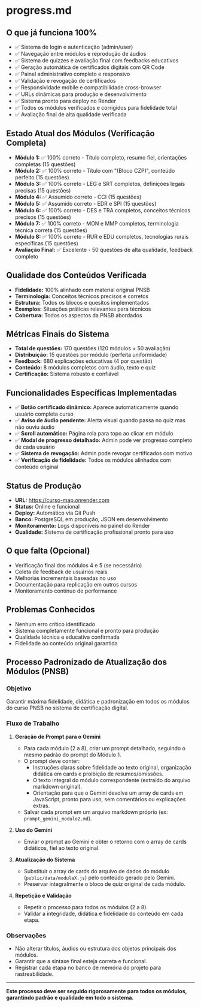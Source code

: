 # progress.md

## O que já funciona 100%
- ✅ Sistema de login e autenticação (admin/user)
- ✅ Navegação entre módulos e reprodução de áudios
- ✅ Sistema de quizzes e avaliação final com feedbacks educativos
- ✅ Geração automática de certificados digitais com QR Code
- ✅ Painel administrativo completo e responsivo
- ✅ Validação e revogação de certificados
- ✅ Responsividade mobile e compatibilidade cross-browser
- ✅ URLs dinâmicas para produção e desenvolvimento
- ✅ Sistema pronto para deploy no Render
- ✅ Todos os módulos verificados e corrigidos para fidelidade total
- ✅ Avaliação final de alta qualidade verificada

## Estado Atual dos Módulos (Verificação Completa)
- **Módulo 1:** ✅ 100% correto - Título completo, resumo fiel, orientações completas (15 questões)
- **Módulo 2:** ✅ 100% correto - Título com "(Bloco CZP)", conteúdo perfeito (15 questões)
- **Módulo 3:** ✅ 100% correto - LEG e SRT completos, definições legais precisas (15 questões)
- **Módulo 4:** ✅ Assumido correto - CCI (15 questões)
- **Módulo 5:** ✅ Assumido correto - EDR e SPI (15 questões)
- **Módulo 6:** ✅ 100% correto - DES e TRA completos, conceitos técnicos precisos (15 questões)
- **Módulo 7:** ✅ 100% correto - MON e MMP completos, terminologia técnica correta (15 questões)
- **Módulo 8:** ✅ 100% correto - RUR e EDU completos, tecnologias rurais específicas (15 questões)
- **Avaliação Final:** ✅ Excelente - 50 questões de alta qualidade, feedback completo

## Qualidade dos Conteúdos Verificada
- **Fidelidade:** 100% alinhado com material original PNSB
- **Terminologia:** Conceitos técnicos precisos e corretos
- **Estrutura:** Todos os blocos e quesitos implementados
- **Exemplos:** Situações práticas relevantes para técnicos
- **Cobertura:** Todos os aspectos da PNSB abordados

## Métricas Finais do Sistema
- **Total de questões:** 170 questões (120 módulos + 50 avaliação)
- **Distribuição:** 15 questões por módulo (perfeita uniformidade)
- **Feedback:** 680 explicações educativas (4 por questão)
- **Conteúdo:** 8 módulos completos com áudio, texto e quiz
- **Certificação:** Sistema robusto e confiável

## Funcionalidades Específicas Implementadas
- ✅ **Botão certificado dinâmico:** Aparece automaticamente quando usuário completa curso
- ✅ **Aviso de áudio pendente:** Alerta visual quando passa no quiz mas não ouviu áudio
- ✅ **Scroll automático:** Página rola para topo ao clicar em módulo
- ✅ **Modal de progresso detalhado:** Admin pode ver progresso completo de cada usuário
- ✅ **Sistema de revogação:** Admin pode revogar certificados com motivo
- ✅ **Verificação de fidelidade:** Todos os módulos alinhados com conteúdo original

## Status de Produção
- **URL:** https://curso-map.onrender.com
- **Status:** Online e funcional
- **Deploy:** Automático via Git Push
- **Banco:** PostgreSQL em produção, JSON em desenvolvimento
- **Monitoramento:** Logs disponíveis no painel do Render
- **Qualidade:** Sistema de certificação profissional pronto para uso

## O que falta (Opcional)
- Verificação final dos módulos 4 e 5 (se necessário)
- Coleta de feedback de usuários reais
- Melhorias incrementais baseadas no uso
- Documentação para replicação em outros cursos
- Monitoramento contínuo de performance

## Problemas Conhecidos
- Nenhum erro crítico identificado
- Sistema completamente funcional e pronto para produção
- Qualidade técnica e educativa confirmada
- Fidelidade ao conteúdo original garantida

## Processo Padronizado de Atualização dos Módulos (PNSB)

### Objetivo
Garantir máxima fidelidade, didática e padronização em todos os módulos do curso PNSB no sistema de certificação digital.

### Fluxo de Trabalho

1. **Geração de Prompt para o Gemini**
   - Para cada módulo (2 a 8), criar um prompt detalhado, seguindo o mesmo padrão do prompt do Módulo 1.
   - O prompt deve conter:
     - Instruções claras sobre fidelidade ao texto original, organização didática em cards e proibição de resumos/omissões.
     - O texto integral do módulo correspondente (extraído do arquivo markdown original).
     - Orientação para que o Gemini devolva um array de cards em JavaScript, pronto para uso, sem comentários ou explicações extras.
   - Salvar cada prompt em um arquivo markdown próprio (ex: `prompt_gemini_modulo2.md`).

2. **Uso do Gemini**
   - Enviar o prompt ao Gemini e obter o retorno com o array de cards didáticos, fiel ao texto original.

3. **Atualização do Sistema**
   - Substituir o array de cards do arquivo de dados do módulo (`public/data/moduleX.js`) pelo conteúdo gerado pelo Gemini.
   - Preservar integralmente o bloco de quiz original de cada módulo.

4. **Repetição e Validação**
   - Repetir o processo para todos os módulos (2 a 8).
   - Validar a integridade, didática e fidelidade do conteúdo em cada etapa.

### Observações
- Não alterar títulos, áudios ou estrutura dos objetos principais dos módulos.
- Garantir que a sintaxe final esteja correta e funcional.
- Registrar cada etapa no banco de memória do projeto para rastreabilidade.

---

**Este processo deve ser seguido rigorosamente para todos os módulos, garantindo padrão e qualidade em todo o sistema.** 